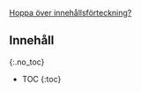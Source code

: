 <div class="screen-reader-only">
    <p><a href="#toc-skipped">Hoppa över innehållsförteckning?</a></p>
</div>

## Innehåll
{:.no_toc}

* TOC
{:toc}

<div id="toc-skipped"></div>